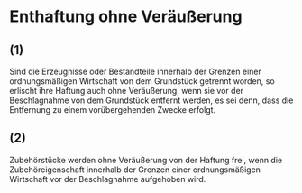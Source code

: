 # Enthaftung ohne Veräußerung



## (1)

 Sind die Erzeugnisse oder Bestandteile innerhalb der Grenzen einer ordnungsmäßigen Wirtschaft von dem Grundstück getrennt worden, so erlischt ihre Haftung auch ohne Veräußerung, wenn sie vor der Beschlagnahme von dem Grundstück entfernt werden, es sei denn, dass die Entfernung zu einem vorübergehenden Zwecke erfolgt.

## (2)

 Zubehörstücke werden ohne Veräußerung von der Haftung frei, wenn die Zubehöreigenschaft innerhalb der Grenzen einer ordnungsmäßigen Wirtschaft vor der Beschlagnahme aufgehoben wird. 


